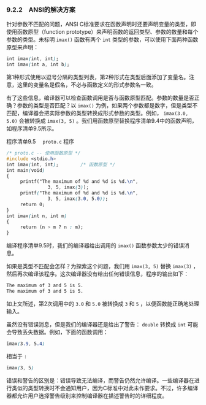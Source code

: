 ### 9.2.2　ANSI的解决方案

针对参数不匹配的问题，ANSI C标准要求在函数声明时还要声明变量的类型，即使用函数原型（function prototype）来声明函数的返回类型、参数的数量和每个参数的类型。未标明 `imax()` 函数有两个 `int` 类型的参数，可以使用下面两种函数原型来声明：

```css
int imax(int, int);
int imax(int a, int b);
```

第1种形式使用以逗号分隔的类型列表，第2种形式在类型后面添加了变量名。注意，这里的变量名是假名，不必与函数定义的形式参数名一致。

有了这些信息，编译器可以检查函数调用是否与函数原型匹配。参数的数量是否正确？参数的类型是否匹配？以 `imax()` 为例，如果两个参数都是数字，但是类型不匹配，编译器会把实际参数的类型转换成形式参数的类型。例如， `imax(3.0, 5.0)` 会被转换成 `imax(3, 5)` 。我们用函数原型替换程序清单9.4中的函数声明，如程序清单9.5所示。

程序清单9.5　 `proto.c` 程序

```css
/* proto.c -- 使用函数原型 */
#include <stdio.h>
int imax(int, int);        /* 函数原型 */
int main(void)
{
     printf("The maximum of %d and %d is %d.\n",
               3, 5, imax(3));
     printf("The maximum of %d and %d is %d.\n",
               3, 5, imax(3.0, 5.0));
     return 0;
}
int imax(int n, int m)
{
     return (n > m ? n : m);
}
```

编译程序清单9.5时，我们的编译器给出调用的 `imax()` 函数参数太少的错误消息。

如果是类型不匹配会怎样？为探索这个问题，我们用 `imax(3, 5)` 替换 `imax(3)` ，然后再次编译该程序。这次编译器没有给出任何错误信息，程序的输出如下：

```css
The maximum of 3 and 5 is 5.
The maximum of 3 and 5 is 5.
```

如上文所述，第2次调用中的 `3.0` 和 `5.0` 被转换成 `3` 和 `5` ，以便函数能正确地处理输入。

虽然没有错误消息，但是我们的编译器还是给出了警告： `double` 转换成 `int` 可能会导致丢失数据。例如，下面的函数调用：

```css
imax(3.9, 5.4)
```

相当于 `:`

```css
imax(3, 5)
```

错误和警告的区别是：错误导致无法编译，而警告仍然允许编译。一些编译器在进行类似的类型转换时不会通知用户，因为C标准中对此未作要求。不过，许多编译器都允许用户选择警告级别来控制编译器在描述警告时的详细程度。

